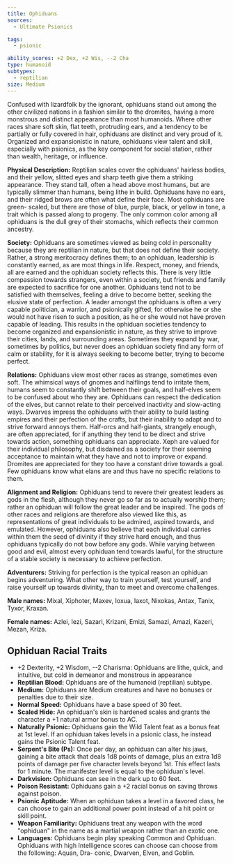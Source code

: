 ```yaml
---
title: Ophiduans
sources:
  - Ultimate Psionics

tags:
  - psionic

ability_scores: +2 Dex, +2 Wis, --2 Cha
type: humanoid
subtypes:
  - reptilian
size: Medium
---
```


Confused with lizardfolk by the ignorant, ophiduans stand out among the other civilized nations in a fashion similar to the dromites, having a more monstrous and distinct appearance than most humanoids. Where other races share soft skin, flat teeth, protruding ears, and a tendency to be partially or fully covered in hair, ophiduans are distinct and very proud of it. Organized and expansionistic in nature, ophiduans view talent and skill, especially with psionics, as the key component for social station, rather than wealth, heritage, or influence.

**Physical Description:** Reptilian scales cover the ophiduans' hairless bodies, and their yellow, slitted eyes and sharp teeth give them a striking appearance. They stand tall, often a head above most humans, but are typically slimmer than humans, being lithe in build. Ophiduans have no ears, and their ridged brows are often what define their face. Most ophiduans are green- scaled, but there are those of blue, purple, black, or yellow in tone, a trait which is passed along to progeny. The only common color among all ophiduans is the dull grey of their stomachs, which reflects their common ancestry.

**Society:** Ophiduans are sometimes viewed as being cold in personality because they are reptilian in nature, but that does not define their society. Rather, a strong meritocracy defines them; to an ophiduan, leadership is constantly earned, as are most things in life. Respect, money, and friends, all are earned and the ophiduan society reflects this. There is very little compassion towards strangers, even within a society, but friends and family are expected to sacrifice for one another. Ophiduans tend not to be satisfied with themselves, feeling a drive to become better, seeking the elusive state of perfection. A leader amongst the ophiduans is often a very capable politician, a warrior, and psionically gifted, for otherwise he or she would not have risen to such a position, as he or she would not have proven capable of leading. This results in the ophiduan societies tendency to become organized and expansionistic in nature, as they strive to improve their cities, lands, and surrounding areas. Sometimes they expand by war, sometimes by politics, but never does an ophiduan society find any form of calm or stability, for it is always seeking to become better, trying to become perfect.

**Relations:** Ophiduans view most other races as strange, sometimes even soft. The whimsical ways of gnomes and halflings tend to irritate them, humans seem to constantly shift between their goals, and half-elves seem to be confused about who they are. Ophiduans can respect the dedication of the elves, but cannot relate to their perceived inactivity and slow-acting ways. Dwarves impress the ophiduans with their ability to build lasting empires and their perfection of the crafts, but their inability to adapt and to strive forward annoys them. Half-orcs and half-giants, strangely enough, are often appreciated, for if anything they tend to be direct and strive towards action, something ophiduans can appreciate. Xeph are valued for their individual philosophy, but disdained as a society for their seeming acceptance to maintain what they have and not to improve or expand. Dromites are appreciated for they too have a constant drive towards a goal. Few ophiduans know what elans are and thus have no specific relations to them.

**Alignment and Religion:** Ophiduans tend to revere their greatest leaders as gods in the flesh, although they never go so far as to actually worship them; rather an ophiduan will follow the great leader and be inspired. The gods of other races and religions are therefore also viewed like this, as representations of great individuals to be admired, aspired towards, and emulated. However, ophiduans also believe that each individual carries within them the seed of divinity if they strive hard enough, and thus ophiduans typically do not bow before any gods. While varying between good and evil, almost every ophiduan tend towards lawful, for the structure of a stable society is necessary to achieve perfection.

**Adventurers:** Striving for perfection is the typical reason an ophiduan begins adventuring. What other way to train yourself, test yourself, and raise yourself up towards divinity, than to meet and overcome challenges.

**Male names:** Mixal, Xiphoter, Maxev, Ioxua, Iaxot, Nixokas, Antax, Tanix, Tyxor, Kraxan.

**Female names:** Azlei, Iezi, Sazari, Krizani, Emizi, Samazi, Amazi, Kazeri, Mezan, Kriza.

## Ophiduan Racial Traits

- +2 Dexterity, +2 Wisdom, --2 Charisma: Ophiduans are lithe, quick, and intuitive, but cold in demeanor and monstrous in appearance
- **Reptilian Blood:** Ophiduans are of the humanoid (reptilian) subtype.
- **Medium:** Ophiduans are Medium creatures and have no bonuses or penalties due to their size.
- **Normal Speed:** Ophiduans have a base speed of 30 feet.
- **Scaled Hide:** An ophiduan's skin is hardened scales and grants the character a +1 natural armor bonus to AC.
- **Naturally Psionic:** Ophiduans gain the Wild Talent feat as a bonus feat at 1st level. If an ophiduan takes levels in a psionic class, he instead gains the Psionic Talent feat.
- **Serpent's Bite (Ps):** Once per day, an ophiduan can alter his jaws, gaining a bite attack that deals 1d8 points of damage, plus an extra 1d8 points of damage per five character levels beyond 1st. This effect lasts for 1 minute. The manifester level is equal to the ophiduan's level.
- **Darkvision:** Ophiduans can see in the dark up to 60 feet.
- **Poison Resistant:** Ophiduans gain a +2 racial bonus on saving throws against poison.
- **Psionic Aptitude:** When an ophiduan takes a level in a favored class, he can choose to gain an additional power point instead of a hit point or skill point.
- **Weapon Familiarity:** Ophiduans treat any weapon with the word "ophiduan" in the name as a martial weapon rather than an exotic one.
- **Languages:** Ophiduans begin play speaking Common and Ophiduan. Ophiduans with high Intelligence scores can choose can choose from the following: Aquan, Dra- conic, Dwarven, Elven, and Goblin.
